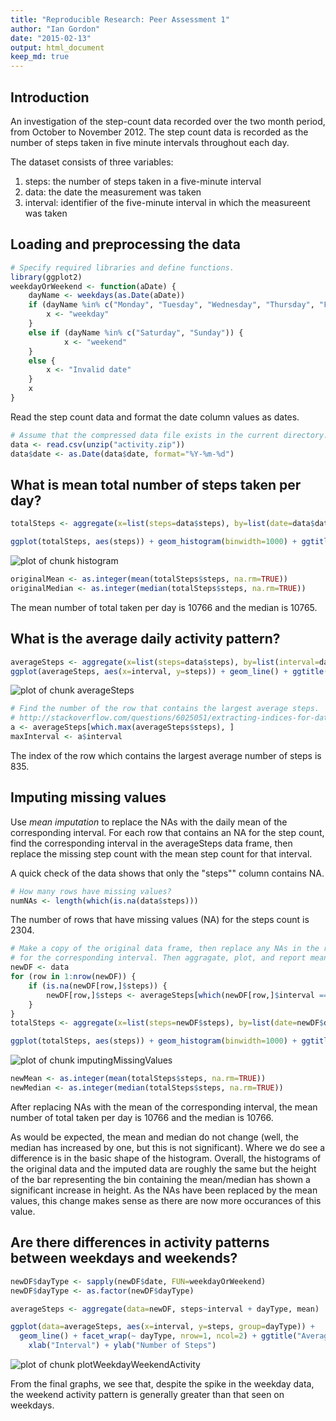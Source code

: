 ```yaml
---
title: "Reproducible Research: Peer Assessment 1"
author: "Ian Gordon"
date: "2015-02-13"
output: html_document
keep_md: true
---
```


## Introduction
An investigation of the step-count data recorded over the two month period, from October to November 2012. The step count data is recorded as the number of steps taken in five minute intervals throughout each day.

The dataset consists of three variables:

1. steps: the number of steps taken in a five-minute interval
2. data: the date the measurement was taken
3. interval: identifier of the five-minute interval in which the measureent was taken

## Loading and preprocessing the data

```r
# Specify required libraries and define functions.
library(ggplot2)
weekdayOrWeekend <- function(aDate) {
    dayName <- weekdays(as.Date(aDate))
    if (dayName %in% c("Monday", "Tuesday", "Wednesday", "Thursday", "Friday")) {
        x <- "weekday"
    }
    else if (dayName %in% c("Saturday", "Sunday")) {
            x <- "weekend"
    }
    else {
        x <- "Invalid date"
    }
    x
}
```

Read the step count data and format the date column values as dates.


```r
# Assume that the compressed data file exists in the current directory.
data <- read.csv(unzip("activity.zip"))
data$date <- as.Date(data$date, format="%Y-%m-%d")
```

## What is mean total number of steps taken per day?

```r
totalSteps <- aggregate(x=list(steps=data$steps), by=list(date=data$date), sum)
```


```r
ggplot(totalSteps, aes(steps)) + geom_histogram(binwidth=1000) + ggtitle("Total Daily Step Counts") + xlab("Steps per Day") + ylab("Number of Days")
```

![plot of chunk histogram](figure/histogram-1.png) 

```r
originalMean <- as.integer(mean(totalSteps$steps, na.rm=TRUE))
originalMedian <- as.integer(median(totalSteps$steps, na.rm=TRUE))
```

The mean number of total taken per day is 10766 and the median is 10765.

## What is the average daily activity pattern?

```r
averageSteps <- aggregate(x=list(steps=data$steps), by=list(interval=data$interval), mean, na.rm=TRUE)
ggplot(averageSteps, aes(x=interval, y=steps)) + geom_line() + ggtitle("Average Steps per Day") + xlab("Five Minute Interval") + ylab("Average Daily Steps")
```

![plot of chunk averageSteps](figure/averageSteps-1.png) 


```r
# Find the number of the row that contains the largest average steps.
# http://stackoverflow.com/questions/6025051/extracting-indices-for-data-frame-rows-that-have-max-value-for-named-field
a <- averageSteps[which.max(averageSteps$steps), ]
maxInterval <- a$interval
```

The index of the row which contains the largest average number of steps is 835.

## Imputing missing values
Use *mean imputation* to replace the NAs with the daily mean of the corresponding interval. For each row
that contains an NA for the step count, find the corresponding interval in the averageSteps data frame,
then replace the missing step count with the mean step count for that interval.

A quick check of the data shows that only the "steps"" column contains NA.



```r
# How many rows have missing values?
numNAs <- length(which(is.na(data$steps)))
```

The number of rows that have missing values (NA) for the steps count is 2304.


```r
# Make a copy of the original data frame, then replace any NAs in the rows with the average number of steps
# for the corresponding interval. Then aggragate, plot, and report mean/meaian.
newDF <- data
for (row in 1:nrow(newDF)) {
    if (is.na(newDF[row,]$steps)) {
        newDF[row,]$steps <- averageSteps[which(newDF[row,]$interval == averageSteps$interval),]$steps
    }
}
totalSteps <- aggregate(x=list(steps=newDF$steps), by=list(date=newDF$date), sum)

ggplot(totalSteps, aes(steps)) + geom_histogram(binwidth=1000) + ggtitle("Total Daily Step Counts") + xlab("Steps per Day") + ylab("Number of Days")
```

![plot of chunk imputingMissingValues](figure/imputingMissingValues-1.png) 

```r
newMean <- as.integer(mean(totalSteps$steps, na.rm=TRUE))
newMedian <- as.integer(median(totalSteps$steps, na.rm=TRUE))
```

After replacing NAs with the mean of the corresponding interval, the mean number of total taken per day is 10766 and the median is 10766.

As would be expected, the mean and median do not change (well, the median has increased by one, but this is not significant). Where we do see a difference is in the basic shape of the histogram. Overall, the histograms of the original data and the imputed data are roughly the same but the height of the bar representing the bin containing the mean/median has shown a significant increase in height. As the NAs have been replaced by the mean values, this change makes sense as there are now more occurances of  this value.

## Are there differences in activity patterns between weekdays and weekends?

```r
newDF$dayType <- sapply(newDF$date, FUN=weekdayOrWeekend)
newDF$dayType <- as.factor(newDF$dayType)
```


```r
averageSteps <- aggregate(data=newDF, steps~interval + dayType, mean)

ggplot(data=averageSteps, aes(x=interval, y=steps, group=dayType)) + 
  geom_line() + facet_wrap(~ dayType, nrow=1, ncol=2) + ggtitle("Average Steps - Weekends vs Weekdays") +
    xlab("Interval") + ylab("Number of Steps")
```

![plot of chunk plotWeekdayWeekendActivity](figure/plotWeekdayWeekendActivity-1.png) 

From the final graphs, we see that, despite the spike in the weekday data, the weekend activity pattern is generally greater than that seen on weekdays.
